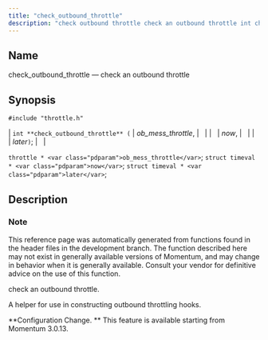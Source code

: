```yaml
---
title: "check_outbound_throttle"
description: "check outbound throttle check an outbound throttle int check outbound throttle ob mess throttle now later throttle ob mess throttle struct timeval now struct timeval later This reference page was automatically generated from functions found in the header files in the development branch The function described here may not exist..."
---
```


<a name="apis.check_outbound_throttle"></a> 
## Name

check_outbound_throttle — check an outbound throttle

## Synopsis

`#include "throttle.h"`

| `int **check_outbound_throttle** (` | <var class="pdparam">ob_mess_throttle</var>, |   |
|   | <var class="pdparam">now</var>, |   |
|   | <var class="pdparam">later</var>`)`; |   |

`throttle * <var class="pdparam">ob_mess_throttle</var>`;
`struct timeval * <var class="pdparam">now</var>`;
`struct timeval * <var class="pdparam">later</var>`;<a name="idp63438272"></a> 
## Description

### Note

This reference page was automatically generated from functions found in the header files in the development branch. The function described here may not exist in generally available versions of Momentum, and may change in behavior when it is generally available. Consult your vendor for definitive advice on the use of this function.

check an outbound throttle.

A helper for use in constructing outbound throttling hooks.

**Configuration Change. ** This feature is available starting from Momentum 3.0.13.